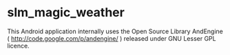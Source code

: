 # slm_magic_weather

This Android application internally uses the Open Source Library AndEngine ( http://code.google.com/p/andengine/ )
released under GNU Lesser GPL licence.

